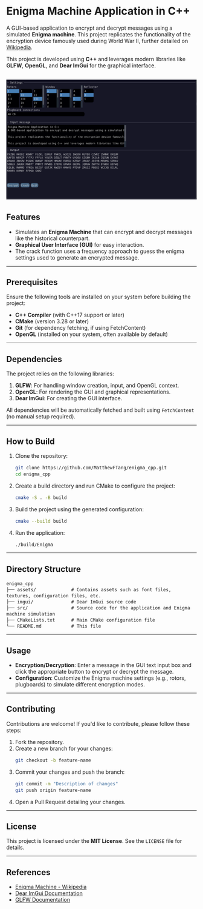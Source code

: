 # Enigma Machine Application in C++

A GUI-based application to encrypt and decrypt messages using a simulated **Enigma machine**. This project replicates the functionality of the encryption device famously used during World War II, further detailed on [Wikipedia](https://en.wikipedia.org/wiki/Enigma_machine).

This project is developed using **C++** and leverages modern libraries like **GLFW**, **OpenGL**, and **Dear ImGui** for the graphical interface.


![Alt Text](./screenshot.png)
---


## Features

- Simulates an **Enigma Machine** that can encrypt and decrypt messages like the historical counterpart.
-  **Graphical User Interface (GUI)** for easy interaction.
- The crack function uses a frequency approach to guess the enigma settings used to generate an encrypted message.

---

## Prerequisites

Ensure the following tools are installed on your system before building the project:

- **C++ Compiler** (with C++17 support or later)
- **CMake** (version 3.28 or later)
- **Git** (for dependency fetching, if using FetchContent)
- **OpenGL** (installed on your system, often available by default)

---

## Dependencies

The project relies on the following libraries:

1. **GLFW**: For handling window creation, input, and OpenGL context.
2. **OpenGL**: For rendering the GUI and graphical representations.
3. **Dear ImGui**: For creating the GUI interface.

All dependencies will be automatically fetched and built using `FetchContent` (no manual setup required).

---

## How to Build

1. Clone the repository:
   ```bash
   git clone https://github.com/MatthewFTang/enigma_cpp.git
   cd enigma_cpp
   ```

2. Create a build directory and run CMake to configure the project:
   ```bash
   cmake -S . -B build
   ```

3. Build the project using the generated configuration:
   ```bash
   cmake --build build
   ```

4. Run the application:
   ```bash
   ./build/Enigma
   ```

---

## Directory Structure

```plaintext
enigma_cpp
├── assets/             # Contains assets such as font files, textures, configuration files, etc.
├── imgui/              # Dear ImGui source code
├── src/                # Source code for the application and Enigma machine simulation
├── CMakeLists.txt      # Main CMake configuration file
└── README.md           # This file
```

---

## Usage

- **Encryption/Decryption**: Enter a message in the GUI text input box and click the appropriate button to encrypt or decrypt the message.
- **Configuration**: Customize the Enigma machine settings (e.g., rotors, plugboards) to simulate different encryption modes.

---

## Contributing

Contributions are welcome! If you'd like to contribute, please follow these steps:

1. Fork the repository.
2. Create a new branch for your changes:
   ```bash
   git checkout -b feature-name
   ```
3. Commit your changes and push the branch:
   ```bash
   git commit -m "Description of changes"
   git push origin feature-name
   ```
4. Open a Pull Request detailing your changes.

---

## License

This project is licensed under the **MIT License**. See the `LICENSE` file for details.

---

## References

- [Enigma Machine - Wikipedia](https://en.wikipedia.org/wiki/Enigma_machine)
- [Dear ImGui Documentation](https://github.com/ocornut/imgui)
- [GLFW Documentation](https://www.glfw.org/docs/latest/)
